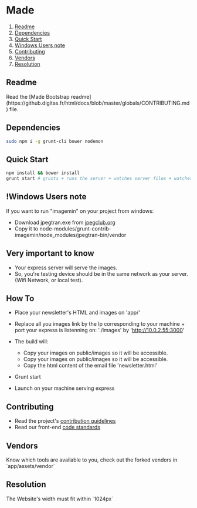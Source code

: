 # Made

01. <a href="#readme">Readme</a>
02. <a href="#dependencies">Dependencies</a>
03. <a href="#quick-start">Quick Start</a>
04. <a href="#windows-user">Windows Users note</a>
05. <a href="#contributing">Contributing</a>
06. <a href="#vendors">Vendors</a>
07. <a href="#resolution">Resolution</a>

<h2 id="readme">Readme</h2>
Read the [Made Bootstrap readme](https://github.digitas.fr/html/docs/blob/master/globals/CONTRIBUTING.md) file.

<h2 id="dependencies">Dependencies</h2>

```bash
sudo npm i -g grunt-cli bower nodemon
```

<h2 id="quick-start">Quick Start</h2>

```bash
npm install && bower install
grunt start # grunts + runs the server + watches server files + watches assets files exluding vendors and media
```

<h2 id="windows-user">!Windows Users note</h2>

If you want to run "imagemin" on your project from windows:
- Download jpegtran.exe from [jpegclub.org](http://jpegclub.org/jpegtran/)
- Copy it to node-modules/grunt-contrib-imagemin/node_modules/jpegtran-bin/vendor


<h2 id="important">Very important to know</h2>

- Your express server will serve the images.
- So, you're testing device should be in the same network as your server. (Wifi Network, or local test).




<h2 id="how-to">How To</h2>

- Place your newsletter's HTML and images on 'app/'
- Replace all you images link by the Ip corresponding to your machine + port your express is listenning on:
'./images' by 'http://10.0.2.55:3000'

- The build will:
	- Copy your images on public/images so it will be accessible.
	- Copy your images on public/images so it will be accessible.
	- Copy the html content of the email file 'newsletter.html'
	

- Grunt start

- Launch on your machine serving express








<h2 id="contributing">Contributing</h2>

- Read the project's [contribution guidelines](https://github.digitas.fr/html/docs/blob/master/globals/CONTRIBUTING.md)
- Read our front-end [code standards](https://github.digitas.fr/html/code-standards)

<h2 id="vendors">Vendors</h2>
Know which tools are available to you, check out the forked vendors in `app/assets/vendor`

<h2 id="resolution">Resolution</h2>
The Website's width must fit within `1024px`
